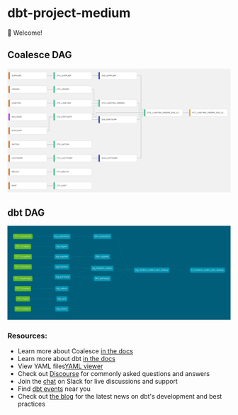 # dbt-project-medium
👋 Welcome!

## Coalesce DAG
![Coalesce DAG](etc/coalesce-dag.png)

## dbt DAG
![dbt DAG](etc/dbt-dag.png)

### Resources:
- Learn more about Coalesce [in the docs](https://docs.coalesce.io/docs/what-is-coalesce)
- Learn more about dbt [in the docs](https://docs.getdbt.com/docs/introduction)
- View YAML files[YAML viewer](https://jsonformatter.org/yaml-viewer)
- Check out [Discourse](https://discourse.getdbt.com/) for commonly asked questions and answers
- Join the [chat](https://community.getdbt.com/) on Slack for live discussions and support
- Find [dbt events](https://events.getdbt.com) near you
- Check out [the blog](https://blog.getdbt.com/) for the latest news on dbt's development and best practices
